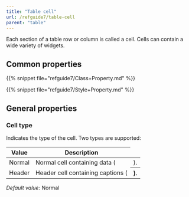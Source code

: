 ```yaml
---
title: "Table cell"
url: /refguide7/table-cell
parent: "table"
---
```



Each section of a table row or column is called a cell. Cells can contain a wide variety of widgets.

## Common properties

{{% snippet file="refguide7/Class+Property.md" %}}

{{% snippet file="refguide7/Style+Property.md" %}}

## General properties

### Cell type

Indicates the type of the cell. Two types are supported:

| Value | Description |
| --- | --- |
| Normal | Normal cell containing data (<td>). |
| Header | Header cell containing captions (<th>). |

_Default value:_ Normal
